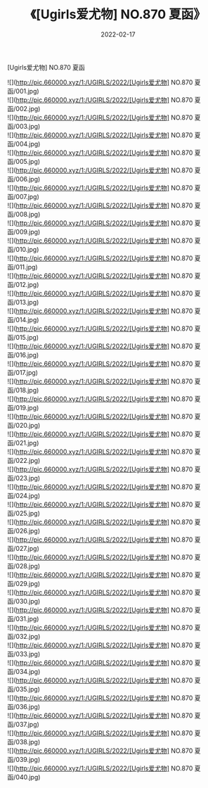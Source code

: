 ﻿---
layout: post
title:  《[Ugirls爱尤物] NO.870 夏函》
date:   2022-02-17
img: http://pic.660000.xyz/1:/UGIRLS/2022/[Ugirls爱尤物] NO.870 夏函/000.jpg
categories: [美女, 清纯, 唯美]
---

[Ugirls爱尤物] NO.870 夏函

 ![](http://pic.660000.xyz/1:/UGIRLS/2022/[Ugirls爱尤物] NO.870 夏函/001.jpg) <br>![](http://pic.660000.xyz/1:/UGIRLS/2022/[Ugirls爱尤物] NO.870 夏函/002.jpg) <br>![](http://pic.660000.xyz/1:/UGIRLS/2022/[Ugirls爱尤物] NO.870 夏函/003.jpg) <br>![](http://pic.660000.xyz/1:/UGIRLS/2022/[Ugirls爱尤物] NO.870 夏函/004.jpg) <br>![](http://pic.660000.xyz/1:/UGIRLS/2022/[Ugirls爱尤物] NO.870 夏函/005.jpg) <br>![](http://pic.660000.xyz/1:/UGIRLS/2022/[Ugirls爱尤物] NO.870 夏函/006.jpg) <br>![](http://pic.660000.xyz/1:/UGIRLS/2022/[Ugirls爱尤物] NO.870 夏函/007.jpg) <br>![](http://pic.660000.xyz/1:/UGIRLS/2022/[Ugirls爱尤物] NO.870 夏函/008.jpg) <br>![](http://pic.660000.xyz/1:/UGIRLS/2022/[Ugirls爱尤物] NO.870 夏函/009.jpg) <br>![](http://pic.660000.xyz/1:/UGIRLS/2022/[Ugirls爱尤物] NO.870 夏函/010.jpg) <br>![](http://pic.660000.xyz/1:/UGIRLS/2022/[Ugirls爱尤物] NO.870 夏函/011.jpg) <br>![](http://pic.660000.xyz/1:/UGIRLS/2022/[Ugirls爱尤物] NO.870 夏函/012.jpg) <br>![](http://pic.660000.xyz/1:/UGIRLS/2022/[Ugirls爱尤物] NO.870 夏函/013.jpg) <br>![](http://pic.660000.xyz/1:/UGIRLS/2022/[Ugirls爱尤物] NO.870 夏函/014.jpg) <br>![](http://pic.660000.xyz/1:/UGIRLS/2022/[Ugirls爱尤物] NO.870 夏函/015.jpg) <br>![](http://pic.660000.xyz/1:/UGIRLS/2022/[Ugirls爱尤物] NO.870 夏函/016.jpg) <br>![](http://pic.660000.xyz/1:/UGIRLS/2022/[Ugirls爱尤物] NO.870 夏函/017.jpg) <br>![](http://pic.660000.xyz/1:/UGIRLS/2022/[Ugirls爱尤物] NO.870 夏函/018.jpg) <br>![](http://pic.660000.xyz/1:/UGIRLS/2022/[Ugirls爱尤物] NO.870 夏函/019.jpg) <br>![](http://pic.660000.xyz/1:/UGIRLS/2022/[Ugirls爱尤物] NO.870 夏函/020.jpg) <br>![](http://pic.660000.xyz/1:/UGIRLS/2022/[Ugirls爱尤物] NO.870 夏函/021.jpg) <br>![](http://pic.660000.xyz/1:/UGIRLS/2022/[Ugirls爱尤物] NO.870 夏函/022.jpg) <br>![](http://pic.660000.xyz/1:/UGIRLS/2022/[Ugirls爱尤物] NO.870 夏函/023.jpg) <br>![](http://pic.660000.xyz/1:/UGIRLS/2022/[Ugirls爱尤物] NO.870 夏函/024.jpg) <br>![](http://pic.660000.xyz/1:/UGIRLS/2022/[Ugirls爱尤物] NO.870 夏函/025.jpg) <br>![](http://pic.660000.xyz/1:/UGIRLS/2022/[Ugirls爱尤物] NO.870 夏函/026.jpg) <br>![](http://pic.660000.xyz/1:/UGIRLS/2022/[Ugirls爱尤物] NO.870 夏函/027.jpg) <br>![](http://pic.660000.xyz/1:/UGIRLS/2022/[Ugirls爱尤物] NO.870 夏函/028.jpg) <br>![](http://pic.660000.xyz/1:/UGIRLS/2022/[Ugirls爱尤物] NO.870 夏函/029.jpg) <br>![](http://pic.660000.xyz/1:/UGIRLS/2022/[Ugirls爱尤物] NO.870 夏函/030.jpg) <br>![](http://pic.660000.xyz/1:/UGIRLS/2022/[Ugirls爱尤物] NO.870 夏函/031.jpg) <br>![](http://pic.660000.xyz/1:/UGIRLS/2022/[Ugirls爱尤物] NO.870 夏函/032.jpg) <br>![](http://pic.660000.xyz/1:/UGIRLS/2022/[Ugirls爱尤物] NO.870 夏函/033.jpg) <br>![](http://pic.660000.xyz/1:/UGIRLS/2022/[Ugirls爱尤物] NO.870 夏函/034.jpg) <br>![](http://pic.660000.xyz/1:/UGIRLS/2022/[Ugirls爱尤物] NO.870 夏函/035.jpg) <br>![](http://pic.660000.xyz/1:/UGIRLS/2022/[Ugirls爱尤物] NO.870 夏函/036.jpg) <br>![](http://pic.660000.xyz/1:/UGIRLS/2022/[Ugirls爱尤物] NO.870 夏函/037.jpg) <br>![](http://pic.660000.xyz/1:/UGIRLS/2022/[Ugirls爱尤物] NO.870 夏函/038.jpg) <br>![](http://pic.660000.xyz/1:/UGIRLS/2022/[Ugirls爱尤物] NO.870 夏函/039.jpg) <br>![](http://pic.660000.xyz/1:/UGIRLS/2022/[Ugirls爱尤物] NO.870 夏函/040.jpg) <br>